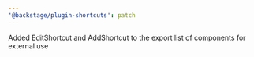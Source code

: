 ```yaml
---
'@backstage/plugin-shortcuts': patch
---
```


Added EditShortcut and AddShortcut to the export list of components for external use
